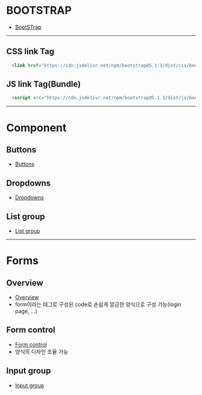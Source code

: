 # BOOTSTRAP
- <a href="https://getbootstrap.com/">BootSTrap</a>
---

## CSS link Tag
```html
  <link href="https://cdn.jsdelivr.net/npm/bootstrap@5.1.3/dist/css/bootstrap.min.css" rel="stylesheet" integrity="sha384-1BmE4kWBq78iYhFldvKuhfTAU6auU8tT94WrHftjDbrCEXSU1oBoqyl2QvZ6jIW3" crossorigin="anonymous">
```

## JS link Tag(Bundle)
```html
  <script src="https://cdn.jsdelivr.net/npm/bootstrap@5.1.3/dist/js/bootstrap.bundle.min.js" integrity="sha384-ka7Sk0Gln4gmtz2MlQnikT1wXgYsOg+OMhuP+IlRH9sENBO0LRn5q+8nbTov4+1p" crossorigin="anonymous"></script>
```
---
# Component
## Buttons
- <a href="https://getbootstrap.com/docs/5.1/components/buttons/">Buttons</a>

## Dropdowns
- <a href="https://getbootstrap.com/docs/5.1/components/dropdowns/">Dropdowns</a>

## List group
- <a href="https://getbootstrap.com/docs/5.1/components/list-group/">List group</a>

---
# Forms
## Overview
- <a href="https://getbootstrap.com/docs/5.1/forms/overview/">Overview</a>
- form이라는 태그로 구성된 code로 손쉽게 깔금한 양식으로 구성 가능(login page, ...)

## Form control
- <a href="https://getbootstrap.com/docs/5.1/forms/form-control/">Form control</a>
- 양식의 디자인 조율 가능

## Input group
- <a href="https://getbootstrap.com/docs/5.1/forms/input-group/">Input group</a>
